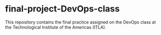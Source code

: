 # final-project-DevOps-class
This repository contains the final practice assigned on the DevOps class at the Technological Institute of the Americas (ITLA).
